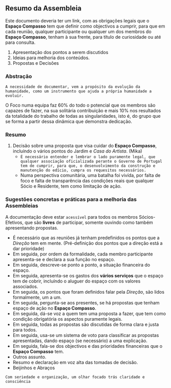 ## Resumo da Assembleia

Este documento deveria ter um link, com as obrigações legais que o **Espaço Compasso** tem que definir como objectivos a cumprir, para que em cada reunião, qualquer participante ou qualquer um dos membros do **Espaço Compasso**, tenham à sua frente, para título de curiosidade ou até para consulta. 

1. Apresentação dos pontos a serem discutidos
2. Ideias para melhoria dos conteúdos.
3. Propostas e Decisões

### Abstração

`A necessidade de documentar, vem a propósito da evolução da humanidade, como um instrumento que ajuda a própria humanidade a evoluir. `

O Foco numa equipa faz 60% do todo o potencial que os membros são capazes de fazer, na sua solitária contribuição e mais 10% nos resultados da totalidade do trabalho de todas as singularidades, isto é, do grupo que se forma a partir dessa dinâmica que demonstra dedicação. 

### Resumo

1. Decisão sobre uma proposta que visa cuidar do **Espaço Compasso**, incluíndo o vários pontos do Jardim e *Casa do Artista*. (Mika) 
   - `É necessário entender e lembrar o lado puramente legal, que qualquer associação oficializada perante o Governo de Portugal tem de cumprir, para que, o desenvolvimento da construção e manutenção do edício, cumpra os requesitos necessários.`
   - Numa perspectiva comunitária, uma batalha foi vivída, por falta de foco e falta de transparência das condições reais que qualquer Sócio e Residente, tem como limitação de ação.

### Sugestões concretas e práticas para a melhoria das Assembleias

A documentação deve estar `acessível` para todos os membros Sócios-Efetivos, que são **livres** de participar, somente ouvindo como também apresentando propostas. 

- É necessário que as reuniões já tenham predefinidos os pontos que a *Direção* tem em mente. (Pré-definição dos pontos que a direção está a dar prioridade)
- Em seguida, por ordem da formalidade, cada membro participante apresenta-se e declara a sua função no espaço.
- Em seguida, descreve-se ponto a ponto, a situação financeira do espaço.
- Em seguida, apresenta-se os gastos dos **vários serviços** que o espaço tem de cobrir, incluíndo o aluguer do espaço com os valores associados. 
- Em seguida, os pontos que foram definidos falar pela *Direção*, são lidos formalmente, um a um.
- Em seguida, pergunta-se aos presentes, se há propostas que tenham espaço de ação no **Espaço Compasso**.
- Em seguida, dá-se voz a quem tem uma proposta a fazer, que tem como condição obrigatória os aspectos puramente legais.
- Em seguida, todas as propostas são discutidas de forma clara e justa para todos.
- Em seguida, usa-se um sistema de voto para classificar as propostas apresentadas, dando espaço (se necessário) a uma explicação.
- Em seguida, fala-se dos objectivos e das prioridades financeiras que o **Espaço Compasso** tem.
- Outros assunto.
- Resumo e declaração em voz alta das tomadas de decisão.
- Beijinhos e Abraços

`Com seriedade e organização, um olhar focado trás claridade e consciência`


   

